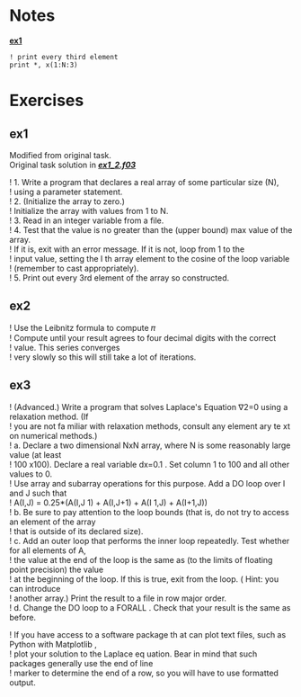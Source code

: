 # Notes

**[ex1](./Exercise1/ex1.f90)**
````
! print every third element
print *, x(1:N:3)
````

# Exercises

## ex1

Modified from original task.     
Original task solution in ***[ex1_2.f03](./Exercise1/ex1_2.f90)***     

! 1. Write a program that declares a real array of some particular size (N),       
!    using a parameter statement.     
! 2. (Initialize the array to zero.)     
!    Initialize the array with values from 1 to N.    
! 3. Read in an integer variable from a file.     
! 4. Test that the value is no greater than the (upper bound) max value of the array.      
!    If it is, exit with an error message. If it is not, loop from 1 to the     
!    input value, setting the I th array element to the cosine of the loop variable      
!    (remember to cast appropriately).      
! 5. Print out every 3rd element of the array so constructed.      

## ex2

! Use the Leibnitz formula to compute 𝜋      
! Compute until your result agrees to four decimal digits with the correct     
! value. This series converges      
! very slowly so this will still take a lot of iterations.      

## ex3

! (Advanced.) Write a program that solves Laplace's Equation ∇2=0 using a relaxation method. (If      
! you are not fa miliar with relaxation methods, consult any element ary te xt on numerical methods.)      
! a. Declare a two dimensional NxN array, where N is some reasonably large value (at least     
!    100 x100). Declare a real variable dx=0.1 . Set column 1 to 100 and all other values to 0.     
!    Use array and subarray operations for this purpose. Add a DO loop over I and J such that     
!    A(I,J) = 0.25*(A(I,J 1) + A(I,J+1) + A(I 1,J) + A(I+1,J))     
! b. Be sure to pay attention to the loop bounds (that is, do not try to access an element of the array     
!    that is outside of its declared size).     
! c. Add an outer loop that performs the inner loop repeatedly. Test whether for all elements of A,      
!    the value at the end of the loop is the same as (to the limits of floating point precision) the value     
!    at the beginning of the loop. If this is true, exit from the loop. ( Hint: you can introduce    
!    another array.) Print the result to a file in row major order.     
! d. Change the DO loop to a FORALL . Check that your result is the same as before.     

! If you have access to a software package th at can plot text files, such as Python with Matplotlib ,       
! plot your solution to the Laplace eq uation. Bear in mind that such packages generally use the end of line     
! marker to determine the end of a row, so you will have to use formatted output.     